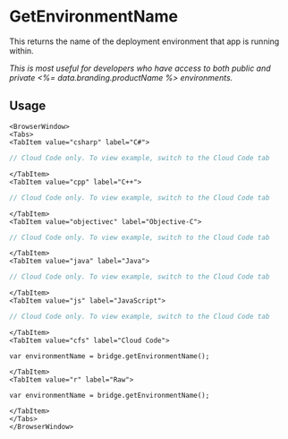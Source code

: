# GetEnvironmentName

This returns the name of the deployment environment that app is running within. 

*This is most useful for developers who have access to both public and private <%= data.branding.productName %> environments.*

## Usage

```mdx-code-block
<BrowserWindow>
<Tabs>
<TabItem value="csharp" label="C#">
```

```csharp
// Cloud Code only. To view example, switch to the Cloud Code tab
```

```mdx-code-block
</TabItem>
<TabItem value="cpp" label="C++">
```

```cpp
// Cloud Code only. To view example, switch to the Cloud Code tab
```

```mdx-code-block
</TabItem>
<TabItem value="objectivec" label="Objective-C">
```

```objectivec
// Cloud Code only. To view example, switch to the Cloud Code tab
```

```mdx-code-block
</TabItem>
<TabItem value="java" label="Java">
```

```java
// Cloud Code only. To view example, switch to the Cloud Code tab
```

```mdx-code-block
</TabItem>
<TabItem value="js" label="JavaScript">
```

```javascript
// Cloud Code only. To view example, switch to the Cloud Code tab
```

```mdx-code-block
</TabItem>
<TabItem value="cfs" label="Cloud Code">
```

```cfscript
var environmentName = bridge.getEnvironmentName();
```

```mdx-code-block
</TabItem>
<TabItem value="r" label="Raw">
```

```cfscript
var environmentName = bridge.getEnvironmentName();
```

```mdx-code-block
</TabItem>
</Tabs>
</BrowserWindow>
```


